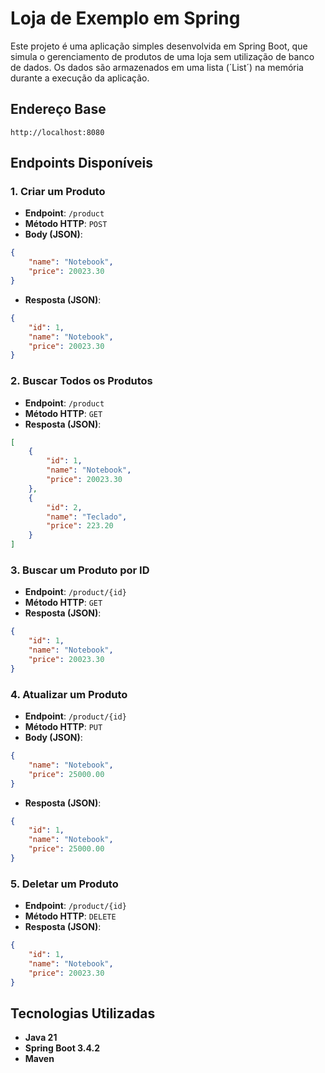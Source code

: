 # Loja de Exemplo em Spring

Este projeto é uma aplicação simples desenvolvida em Spring Boot, que simula o gerenciamento de produtos de uma loja sem utilização de banco de dados. Os dados são armazenados em uma lista (´List´) na memória durante a execução da aplicação.

## Endereço Base

```
http://localhost:8080
```

## Endpoints Disponíveis

### 1. Criar um Produto
- **Endpoint**: `/product`
- **Método HTTP**: `POST`
- **Body (JSON)**:

```json
{
    "name": "Notebook",
    "price": 20023.30
}
```
- **Resposta (JSON)**:

```json
{
    "id": 1,
    "name": "Notebook",
    "price": 20023.30
}
```

### 2. Buscar Todos os Produtos
- **Endpoint**: `/product`
- **Método HTTP**: `GET`
- **Resposta (JSON)**:

```json
[
    {
        "id": 1,
        "name": "Notebook",
        "price": 20023.30
    },
    {
        "id": 2,
        "name": "Teclado",
        "price": 223.20
    }
]
```

### 3. Buscar um Produto por ID
- **Endpoint**: `/product/{id}`
- **Método HTTP**: `GET`
- **Resposta (JSON)**:

```json
{
    "id": 1,
    "name": "Notebook",
    "price": 20023.30
}
```

### 4. Atualizar um Produto
- **Endpoint**: `/product/{id}`
- **Método HTTP**: `PUT`
- **Body (JSON)**:

```json
{
    "name": "Notebook",
    "price": 25000.00
}
```
- **Resposta (JSON)**:

```json
{
    "id": 1,
    "name": "Notebook",
    "price": 25000.00
}
```

### 5. Deletar um Produto
- **Endpoint**: `/product/{id}`
- **Método HTTP**: `DELETE`
- **Resposta (JSON)**:

```json
{
    "id": 1,
    "name": "Notebook",
    "price": 20023.30
}
```

## Tecnologias Utilizadas

- **Java 21**
- **Spring Boot 3.4.2**
- **Maven**
